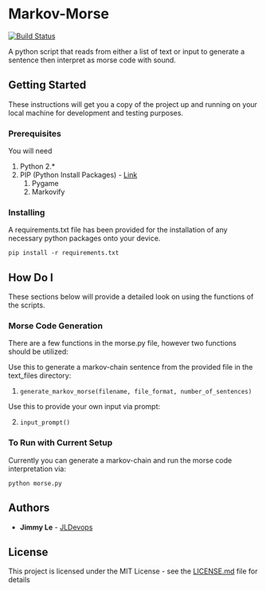 # Markov-Morse
[![Build Status](https://travis-ci.org/JLDevOps/Markov-Morse.svg?branch=master)](https://travis-ci.org/JLDevOps/Markov-Morse)

A python script that reads from either a list of text or input to generate a sentence then interpret as morse code with sound.

## Getting Started

These instructions will get you a copy of the project up and running on your local machine for development and testing purposes.

### Prerequisites

You will need 
1. Python 2.*
2. PIP (Python Install Packages) - [Link](https://pip.pypa.io/en/stable/installing/)
    1. Pygame
    2. Markovify

### Installing

A requirements.txt file has been provided for the installation of any necessary python packages onto your device.

```pip install -r requirements.txt```

## How Do I

These sections below will provide a detailed look on using the functions of the scripts.

### Morse Code Generation

There are a few functions in the morse.py file, however two functions should be utilized:

Use this to generate a markov-chain sentence from the provided file in the text_files directory:
1. ```generate_markov_morse(filename, file_format, number_of_sentences)```

Use this to provide your own input via prompt:

2. ```input_prompt()```

### To Run with Current Setup

Currently you can generate a markov-chain and run the morse code interpretation via:

```python morse.py```

## Authors

* **Jimmy Le** - [JLDevops](https://github.com/jldevops)

## License

This project is licensed under the MIT License - see the [LICENSE.md](LICENSE.md) file for details
